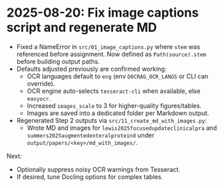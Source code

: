 # 2025-08-20: Fix image captions script and regenerate MD

- Fixed a NameError in `src/01_image_captions.py` where `stem` was referenced before assignment. Now defined as `Path(source).stem` before building output paths.
- Defaults adjusted previously are confirmed working:
  - OCR languages default to `eng` (env `DOCRAG_OCR_LANGS` or CLI can override).
  - OCR engine auto-selects `tesseract-cli` when available, else `easyocr`.
  - Increased `images_scale` to 3 for higher-quality figures/tables.
  - Images are saved into a dedicated folder per Markdown output.
- Regenerated Step 2 outputs via `src/11_create_md_with_images.py`:
  - Wrote MD and images for `lewis2025focusedupdateclinicalpra` and `summers2025augmentedenteralproteind` under `output/papers/<key>/md_with_images/`.

Next:
- Optionally suppress noisy OCR warnings from Tesseract.
- If desired, tune Docling options for complex tables.
